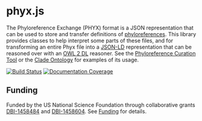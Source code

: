 # phyx.js

The Phyloreference Exchange (PHYX) format is a JSON representation that can be
used to store and transfer definitions of [phyloreferences]. This library provides
classes to help interpret some parts of these files, and for transforming an
entire Phyx file into a [JSON-LD] representation that can be reasoned over with
an [OWL 2 DL] reasoner. See the [Phyloreference Curation Tool] or the [Clade Ontology]
for examples of its usage.

[![Build Status](https://travis-ci.org/phyloref/phyx.js.svg?branch=master)](https://travis-ci.org/phyloref/phyx.js)
[![Documentation Coverage](https://phyloref.org/phyx.js/badge.svg)](https://phyloref.org/phyx.js/badge.svg/source.html)

## Funding
Funded by the US National Science Foundation through collaborative grants [DBI-1458484]
and [DBI-1458604]. See [Funding] for details.

  [phyloreferences]: http://phyloref.org
  [JSON-LD]: https://en.wikipedia.org/wiki/JSON-LD
  [OWL 2 DL]: https://www.w3.org/TR/owl2-overview/
  [Phyloreference Curation Tool]: https://github.com/phyloref/curation-tool
  [Clade Ontology]: https://github.com/phyloref/clade-ontology
  [DBI-1458484]: http://www.nsf.gov/awardsearch/showAward?AWD_ID=1458484
  [DBI-1458604]: http://www.nsf.gov/awardsearch/showAward?AWD_ID=1458604
  [Funding]: http://www.phyloref.org/about/#funding
